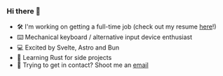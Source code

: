### Hi there 👋

 - 🛠️ I'm working on getting a full-time job (check out my resume [here](https://jcleme.dev/Josh%20Clemens%20Web%20Developer%20Resume.pdf)!)
 - ⌨️ Mechanical keyboard / alternative input device enthusiast
 - 💻 Excited by Svelte, Astro and Bun
 - 🧠 Learning Rust for side projects
 - 📨 Trying to get in contact? Shoot me an [email](mailto:clemensjosh@proton.me)

<!--
**j-cleme/j-cleme** is a ✨ _special_ ✨ repository because its `README.md` (this file) appears on your GitHub profile.

Here are some ideas to get you started:

- 🔭 I’m currently working on ...
- 🌱 I’m currently learning ...
- 👯 I’m looking to collaborate on ...
- 🤔 I’m looking for help with ...
- 💬 Ask me about ...
- 📫 How to reach me: ...
- 😄 Pronouns: ...
- ⚡ Fun fact: ...
-->
